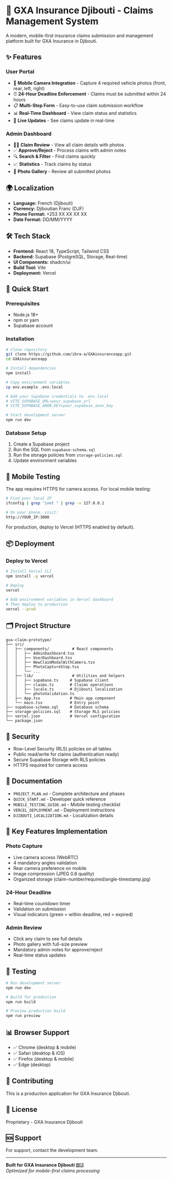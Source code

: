 # 🚗 GXA Insurance Djibouti - Claims Management System

A modern, mobile-first insurance claims submission and management platform built for GXA Insurance in Djibouti.

## ✨ Features

### User Portal
- 📱 **Mobile Camera Integration** - Capture 4 required vehicle photos (front, rear, left, right)
- ⏰ **24-Hour Deadline Enforcement** - Claims must be submitted within 24 hours
- 📋 **Multi-Step Form** - Easy-to-use claim submission workflow
- 📊 **Real-Time Dashboard** - View claim status and statistics
- 🔄 **Live Updates** - See claims update in real-time

### Admin Dashboard
- 👨‍💼 **Claim Review** - View all claim details with photos
- ✅ **Approve/Reject** - Process claims with admin notes
- 🔍 **Search & Filter** - Find claims quickly
- 📈 **Statistics** - Track claims by status
- 📸 **Photo Gallery** - Review all submitted photos

## 🌍 Localization

- **Language:** French (Djibouti)
- **Currency:** Djiboutian Franc (DJF)
- **Phone Format:** +253 XX XX XX XX
- **Date Format:** DD/MM/YYYY

## 🛠️ Tech Stack

- **Frontend:** React 18, TypeScript, Tailwind CSS
- **Backend:** Supabase (PostgreSQL, Storage, Real-time)
- **UI Components:** shadcn/ui
- **Build Tool:** Vite
- **Deployment:** Vercel

## 🚀 Quick Start

### Prerequisites
- Node.js 18+
- npm or yarn
- Supabase account

### Installation

```bash
# Clone repository
git clone https://github.com/ibra-a/GXAinsuranceapp.git
cd GXAinsuranceapp

# Install dependencies
npm install

# Copy environment variables
cp env.example .env.local

# Add your Supabase credentials to .env.local
# VITE_SUPABASE_URL=your_supabase_url
# VITE_SUPABASE_ANON_KEY=your_supabase_anon_key

# Start development server
npm run dev
```

### Database Setup

1. Create a Supabase project
2. Run the SQL from `supabase-schema.sql`
3. Run the storage policies from `storage-policies.sql`
4. Update environment variables

## 📱 Mobile Testing

The app requires HTTPS for camera access. For local mobile testing:

```bash
# Find your local IP
ifconfig | grep "inet " | grep -v 127.0.0.1

# On your phone, visit:
http://YOUR_IP:3000
```

For production, deploy to Vercel (HTTPS enabled by default).

## 📦 Deployment

### Deploy to Vercel

```bash
# Install Vercel CLI
npm install -g vercel

# Deploy
vercel

# Add environment variables in Vercel dashboard
# Then deploy to production
vercel --prod
```

## 🗂️ Project Structure

```
gxa-claim-prototype/
├── src/
│   ├── components/          # React components
│   │   ├── AdminDashboard.tsx
│   │   ├── UserDashboard.tsx
│   │   ├── NewClaimModalWithCamera.tsx
│   │   ├── PhotoCaptureStep.tsx
│   │   └── ...
│   ├── lib/                 # Utilities and helpers
│   │   ├── supabase.ts     # Supabase client
│   │   ├── claims.ts       # Claims operations
│   │   ├── locale.ts       # Djibouti localization
│   │   └── photoValidation.ts
│   ├── App.tsx             # Main app component
│   └── main.tsx            # Entry point
├── supabase-schema.sql     # Database schema
├── storage-policies.sql    # Storage RLS policies
├── vercel.json             # Vercel configuration
└── package.json
```

## 🔐 Security

- Row-Level Security (RLS) policies on all tables
- Public read/write for claims (authentication ready)
- Secure Supabase Storage with RLS policies
- HTTPS required for camera access

## 📖 Documentation

- `PROJECT_PLAN.md` - Complete architecture and phases
- `QUICK_START.md` - Developer quick reference
- `MOBILE_TESTING_GUIDE.md` - Mobile testing checklist
- `VERCEL_DEPLOYMENT.md` - Deployment instructions
- `DJIBOUTI_LOCALIZATION.md` - Localization details

## 🎯 Key Features Implementation

### Photo Capture
- Live camera access (WebRTC)
- 4 mandatory angles validation
- Rear camera preference on mobile
- Image compression (JPEG 0.8 quality)
- Organized storage (claim-number/required/angle-timestamp.jpg)

### 24-Hour Deadline
- Real-time countdown timer
- Validation on submission
- Visual indicators (green = within deadline, red = expired)

### Admin Review
- Click any claim to see full details
- Photo gallery with full-size preview
- Mandatory admin notes for approve/reject
- Real-time status updates

## 🧪 Testing

```bash
# Run development server
npm run dev

# Build for production
npm run build

# Preview production build
npm run preview
```

## 📊 Browser Support

- ✅ Chrome (desktop & mobile)
- ✅ Safari (desktop & iOS)
- ✅ Firefox (desktop & mobile)
- ✅ Edge (desktop)

## 🤝 Contributing

This is a production application for GXA Insurance Djibouti.

## 📄 License

Proprietary - GXA Insurance Djibouti

## 🆘 Support

For support, contact the development team.

---

**Built for GXA Insurance Djibouti 🇩🇯**  
*Optimized for mobile-first claims processing*
